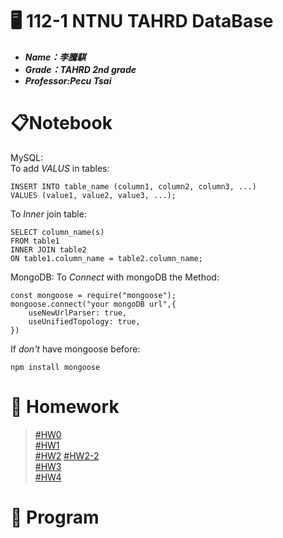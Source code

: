 # :desktop_computer: 112-1 NTNU TAHRD DataBase
* <em><strong>Name：李騰騏
* Grade：TAHRD 2nd grade 
* Professor:Pecu Tsai</strong></em>
# :clipboard:Notebook  
MySQL:  
To add *VALUS* in tables:  

    INSERT INTO table_name (column1, column2, column3, ...)
    VALUES (value1, value2, value3, ...);  
To *Inner* join table:  
    
    SELECT column_name(s)
    FROM table1
    INNER JOIN table2
    ON table1.column_name = table2.column_name;
MongoDB:
To *Connect* with mongoDB the Method:  
    
    const mongoose = require("mongoose");
    mongoose.connect("your mongoDB url",{
        useNewUrlParser: true,
        useUnifiedTopology: true,
    })
If *don't* have mongoose before:
    
    npm install mongoose
# :page_facing_up: Homework
> [#HW0](https://youtu.be/SnuzbTM76Zo)  
> [#HW1](https://youtu.be/i7UKnYl19Ic)  
> [#HW2](https://youtu.be/jxMI68Kicy4)
> [#HW2-2](https://youtu.be/d1XJAmbLwBA)  
> [#HW3](https://youtu.be/k13Rc4UDeaU)  
> [#HW4](https://youtu.be/CjbeSUIchsY)
# :file_folder: Program
